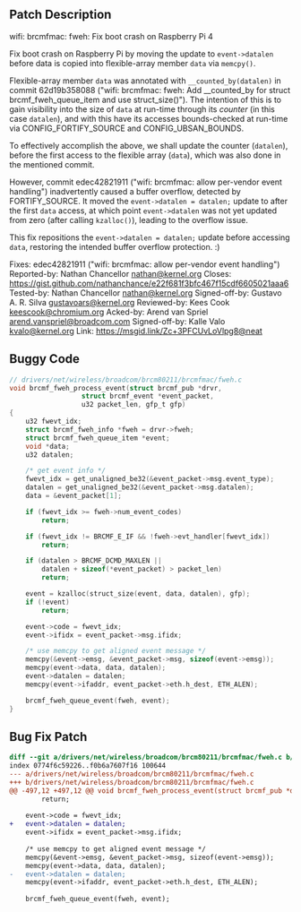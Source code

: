 ## Patch Description

wifi: brcmfmac: fweh: Fix boot crash on Raspberry Pi 4

Fix boot crash on Raspberry Pi by moving the update to `event->datalen`
before data is copied into flexible-array member `data` via `memcpy()`.

Flexible-array member `data` was annotated with `__counted_by(datalen)`
in commit 62d19b358088 ("wifi: brcmfmac: fweh: Add __counted_by for
struct brcmf_fweh_queue_item and use struct_size()"). The intention of
this is to gain visibility into the size of `data` at run-time through
its _counter_ (in this case `datalen`), and with this have its accesses
bounds-checked at run-time via CONFIG_FORTIFY_SOURCE and
CONFIG_UBSAN_BOUNDS.

To effectively accomplish the above, we shall update the counter
(`datalen`), before the first access to the flexible array (`data`),
which was also done in the mentioned commit.

However, commit edec42821911 ("wifi: brcmfmac: allow per-vendor event
handling") inadvertently caused a buffer overflow, detected by
FORTIFY_SOURCE. It moved the `event->datalen = datalen;` update to after
the first `data` access, at which point `event->datalen` was not yet
updated from zero (after calling `kzalloc()`), leading to the overflow
issue.

This fix repositions the `event->datalen = datalen;` update before
accessing `data`, restoring the intended buffer overflow protection. :)

Fixes: edec42821911 ("wifi: brcmfmac: allow per-vendor event handling")
Reported-by: Nathan Chancellor <nathan@kernel.org>
Closes: https://gist.github.com/nathanchance/e22f681f3bfc467f15cdf6605021aaa6
Tested-by: Nathan Chancellor <nathan@kernel.org>
Signed-off-by: Gustavo A. R. Silva <gustavoars@kernel.org>
Reviewed-by: Kees Cook <keescook@chromium.org>
Acked-by: Arend van Spriel <arend.vanspriel@broadcom.com>
Signed-off-by: Kalle Valo <kvalo@kernel.org>
Link: https://msgid.link/Zc+3PFCUvLoVlpg8@neat

## Buggy Code

```c
// drivers/net/wireless/broadcom/brcm80211/brcmfmac/fweh.c
void brcmf_fweh_process_event(struct brcmf_pub *drvr,
			      struct brcmf_event *event_packet,
			      u32 packet_len, gfp_t gfp)
{
	u32 fwevt_idx;
	struct brcmf_fweh_info *fweh = drvr->fweh;
	struct brcmf_fweh_queue_item *event;
	void *data;
	u32 datalen;

	/* get event info */
	fwevt_idx = get_unaligned_be32(&event_packet->msg.event_type);
	datalen = get_unaligned_be32(&event_packet->msg.datalen);
	data = &event_packet[1];

	if (fwevt_idx >= fweh->num_event_codes)
		return;

	if (fwevt_idx != BRCMF_E_IF && !fweh->evt_handler[fwevt_idx])
		return;

	if (datalen > BRCMF_DCMD_MAXLEN ||
	    datalen + sizeof(*event_packet) > packet_len)
		return;

	event = kzalloc(struct_size(event, data, datalen), gfp);
	if (!event)
		return;

	event->code = fwevt_idx;
	event->ifidx = event_packet->msg.ifidx;

	/* use memcpy to get aligned event message */
	memcpy(&event->emsg, &event_packet->msg, sizeof(event->emsg));
	memcpy(event->data, data, datalen);
	event->datalen = datalen;
	memcpy(event->ifaddr, event_packet->eth.h_dest, ETH_ALEN);

	brcmf_fweh_queue_event(fweh, event);
}
```

## Bug Fix Patch

```diff
diff --git a/drivers/net/wireless/broadcom/brcm80211/brcmfmac/fweh.c b/drivers/net/wireless/broadcom/brcm80211/brcmfmac/fweh.c
index 0774f6c59226..f0b6a7607f16 100644
--- a/drivers/net/wireless/broadcom/brcm80211/brcmfmac/fweh.c
+++ b/drivers/net/wireless/broadcom/brcm80211/brcmfmac/fweh.c
@@ -497,12 +497,12 @@ void brcmf_fweh_process_event(struct brcmf_pub *drvr,
 		return;
 
 	event->code = fwevt_idx;
+	event->datalen = datalen;
 	event->ifidx = event_packet->msg.ifidx;
 
 	/* use memcpy to get aligned event message */
 	memcpy(&event->emsg, &event_packet->msg, sizeof(event->emsg));
 	memcpy(event->data, data, datalen);
-	event->datalen = datalen;
 	memcpy(event->ifaddr, event_packet->eth.h_dest, ETH_ALEN);
 
 	brcmf_fweh_queue_event(fweh, event);
```


